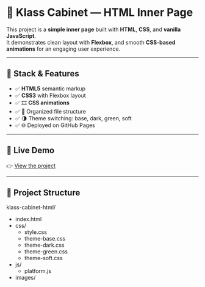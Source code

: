 # 🧩 Klass Cabinet — HTML Inner Page

This project is a **simple inner page** built with **HTML**, **CSS**, and **vanilla JavaScript**.  
It demonstrates clean layout with **Flexbox**, and smooth **CSS-based animations** for an engaging user experience.

---

## 🔧 Stack & Features

 - ✅ **HTML5** semantic markup
 - ✅ **CSS3** with Flexbox layout
 - ✅ 🎞️ **CSS animations**
 - ✅ 📂 Organized file structure
 - ✅ 🌗 Theme switching: base, dark, green, soft
 - ✅ 🌐 Deployed on GitHub Pages

---

## 🚀 Live Demo

👉 [View the project](https://maksimtest.github.io/klass-cabinet-html/)

---

## 📁 Project Structure

klass-cabinet-html/
 - index.html
 - css/
   - style.css
   - theme-base.css
   - theme-dark.css
   - theme-green.css
   - theme-soft.css
 - js/
   - platform.js
 - images/